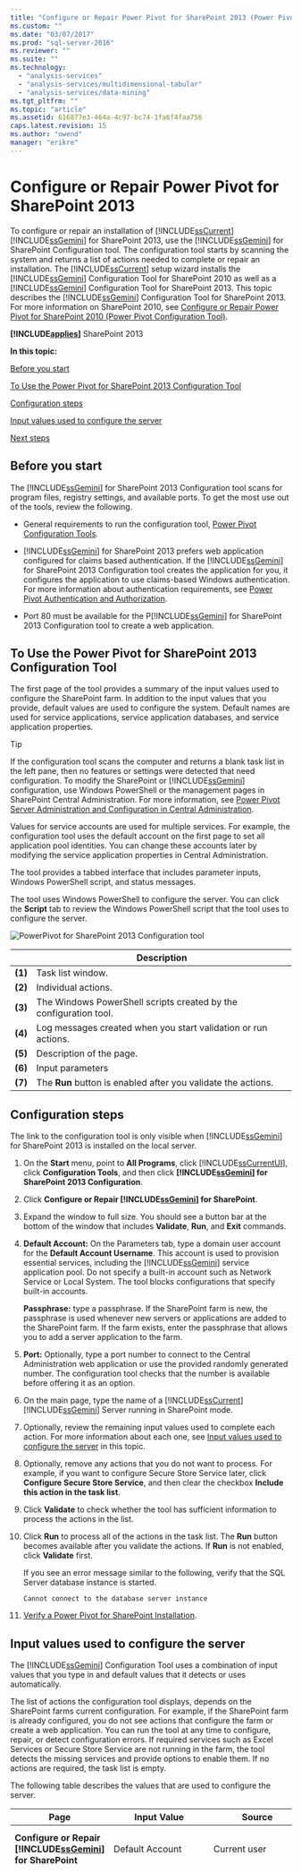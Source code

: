 ```yaml
---
title: "Configure or Repair Power Pivot for SharePoint 2013 (Power Pivot Configuration Tool) | Microsoft Docs"
ms.custom: ""
ms.date: "03/07/2017"
ms.prod: "sql-server-2016"
ms.reviewer: ""
ms.suite: ""
ms.technology: 
  - "analysis-services"
  - "analysis-services/multidimensional-tabular"
  - "analysis-services/data-mining"
ms.tgt_pltfrm: ""
ms.topic: "article"
ms.assetid: 616877e3-464a-4c97-bc74-1fa6f4faa756
caps.latest.revision: 15
ms.author: "owend"
manager: "erikre"
---
```

# Configure or Repair Power Pivot for SharePoint 2013
  To configure or repair an installation of [!INCLUDE[ssCurrent](../../a9notintoc/includes/sscurrent-md.md)][!INCLUDE[ssGemini](../../a9notintoc/includes/ssgemini-md.md)] for SharePoint 2013, use the [!INCLUDE[ssGemini](../../a9notintoc/includes/ssgemini-md.md)] for SharePoint Configuration tool. The configuration tool starts by scanning the system and returns a list of actions needed to complete or repair an installation. The [!INCLUDE[ssCurrent](../../a9notintoc/includes/sscurrent-md.md)] setup wizard installs the [!INCLUDE[ssGemini](../../a9notintoc/includes/ssgemini-md.md)] Configuration Tool for SharePoint 2010 as well as a [!INCLUDE[ssGemini](../../a9notintoc/includes/ssgemini-md.md)] Configuration Tool for SharePoint 2013. This topic describes the [!INCLUDE[ssGemini](../../a9notintoc/includes/ssgemini-md.md)] Configuration Tool for SharePoint 2013. For more information on SharePoint 2010, see [Configure or Repair Power Pivot for SharePoint 2010 (Power Pivot Configuration Tool)](http://msdn.microsoft.com/en-us/d61f49c5-efaa-4455-98f2-8c293fa50046).  
  
 **[!INCLUDE[applies](../../a9retired/includes/applies-md.md)]**  SharePoint 2013  
  
 **In this topic:**  
  
 [Before you start](#bkmk_before)  
  
 [To Use the Power Pivot for SharePoint 2013 Configuration Tool](#bkmk_using)  
  
 [Configuration steps](#bkmk_steps)  
  
 [Input values used to configure the server](#bkmk_input)  
  
 [Next steps](#bkmk_nextsteps)  
  
##  <a name="bkmk_before"></a> Before you start  
 The [!INCLUDE[ssGemini](../../a9notintoc/includes/ssgemini-md.md)] for SharePoint 2013 Configuration tool scans for program files, registry settings, and available ports. To get the most use out of the tools, review the following.  
  
-   General requirements to run the configuration tool, [Power Pivot Configuration Tools](../../analysis-services/power-pivot-sharepoint/power-pivot-configuration-tools.md).  
  
-   [!INCLUDE[ssGemini](../../a9notintoc/includes/ssgemini-md.md)] for SharePoint 2013 prefers web application configured for claims based authentication. If the [!INCLUDE[ssGemini](../../a9notintoc/includes/ssgemini-md.md)] for SharePoint 2013 Configuration tool creates the application for you, it configures the application to use claims-based Windows authentication. For more information about authentication requirements, see [Power Pivot Authentication and Authorization](../../analysis-services/power-pivot-sharepoint/power-pivot-authentication-and-authorization.md).  
  
-   Port 80 must be available for the P[!INCLUDE[ssGemini](../../a9notintoc/includes/ssgemini-md.md)] for SharePoint 2013 Configuration tool to create a web application.  
  
##  <a name="bkmk_using"></a> To Use the Power Pivot for SharePoint 2013 Configuration Tool  
 The first page of the tool provides a summary of the input values used to configure the SharePoint farm. In addition to the input values that you provide, default values are used to configure the system. Default names are used for service applications, service application databases, and service application properties.  
  
> [!TIP]  
>  If the configuration tool scans the computer and returns a blank task list in the left pane, then no features or settings were detected that need configuration. To modify the SharePoint or [!INCLUDE[ssGemini](../../a9notintoc/includes/ssgemini-md.md)] configuration, use Windows PowerShell or the management pages in SharePoint Central Administration. For more information, see [Power Pivot Server Administration and Configuration in Central Administration](../../analysis-services/power-pivot-sharepoint/power-pivot-server-administration-and-configuration-in-central-administration.md).  
  
 Values for service accounts are used for multiple services. For example, the configuration tool uses the default account on the first page to set all application pool identities. You can change these accounts later by modifying the service application properties in Central Administration.  
  
 The tool provides a tabbed interface that includes parameter inputs, Windows PowerShell script, and status messages.  
  
 The tool uses Windows PowerShell to configure the server. You can click the **Script** tab to review the Windows PowerShell script that the tool uses to configure the server.  
  
 ![PowerPivot for SharePoint 2013 Configuration tool](../../analysis-services/power-pivot-sharepoint/media/ssas-powerpivot-configtool-4-sharepoint2013-mainpage-configure.gif "PowerPivot for SharePoint 2013 Configuration tool")  
  
||Description|  
|-|-----------------|  
|**(1)**|Task list window.|  
|**(2)**|Individual actions.|  
|**(3)**|The Windows PowerShell scripts created by the configuration tool.|  
|**(4)**|Log messages created when you start validation or run actions.|  
|**(5)**|Description of the page.|  
|**(6)**|Input parameters|  
|**(7)**|The **Run** button is enabled after you validate the actions.|  
  
##  <a name="bkmk_steps"></a> Configuration steps  
 The link to the configuration tool is only visible when [!INCLUDE[ssGemini](../../a9notintoc/includes/ssgemini-md.md)] for SharePoint 2013 is installed on the local server.  
  
1.  On the **Start** menu, point to **All Programs**, click [!INCLUDE[ssCurrentUI](../../a9notintoc/includes/sscurrentui-md.md)], click **Configuration Tools**, and then click **[!INCLUDE[ssGemini](../../a9notintoc/includes/ssgemini-md.md)] for SharePoint 2013 Configuration**.  
  
2.  Click **Configure or Repair [!INCLUDE[ssGemini](../../a9notintoc/includes/ssgemini-md.md)] for SharePoint**.  
  
3.  Expand the window to full size. You should see a button bar at the bottom of the window that includes **Validate**, **Run**, and **Exit** commands.  
  
4.  **Default Account:** On the Parameters tab, type a domain user account for the **Default Account Username**. This account is used to provision essential services, including the [!INCLUDE[ssGemini](../../a9notintoc/includes/ssgemini-md.md)] service application pool. Do not specify a built-in account such as Network Service or Local System. The tool blocks configurations that specify built-in accounts.  
  
     **Passphrase:** type a passphrase. If the SharePoint farm is new, the passphrase is used whenever new servers or applications are added  to the SharePoint farm. If the farm exists, enter the passphrase that allows you to add a server application to the farm.  
  
5.  **Port:** Optionally, type a port number to connect to the Central Administration web application or use the provided randomly generated number. The configuration tool checks that the number is available before offering it as an option.  
  
6.  On the main page, type the name of a [!INCLUDE[ssCurrent](../../a9notintoc/includes/sscurrent-md.md)][!INCLUDE[ssGemini](../../a9notintoc/includes/ssgemini-md.md)] Server running in SharePoint mode.  
  
7.  Optionally, review the remaining input values used to complete each action. For more information about each one, see [Input values used to configure the server](#bkmk_input) in this topic.  
  
8.  Optionally, remove any actions that you do not want to process. For example, if you want to configure Secure Store Service later, click **Configure Secure Store Service**, and then clear the checkbox **Include this action in the task list**.  
  
9. Click **Validate** to check whether the tool has sufficient information to process the actions in the list.  
  
10. Click **Run** to process all of the actions in the task list. The **Run** button becomes available after you validate the actions. If **Run** is not enabled, click **Validate** first.  
  
     If you see an error message similar to the following, verify that the SQL Server database instance is started.  
  
    ```  
    Cannot connect to the database server instance  
    ```  
  
11. [Verify a Power Pivot for SharePoint Installation](../../analysis-services/instances/install/windows/verify-a-power-pivot-for-sharepoint-installation.md).  
  
##  <a name="bkmk_input"></a> Input values used to configure the server  
 The [!INCLUDE[ssGemini](../../a9notintoc/includes/ssgemini-md.md)] Configuration Tool uses a combination of input values that you type in and default values that it detects or uses automatically.  
  
 The list of actions the configuration tool displays, depends on the SharePoint farms current configuration. For example, if the SharePoint farm is already configured, you do not see actions that configure the farm or create a web application. You can run the tool at any time to configure, repair, or detect configuration errors. If required services such as Excel Services or Secure Store Service are not running in the farm, the tool detects the missing services and provide options to enable them. If no actions are required, the task list is empty.  
  
 The following table describes the values that are used to configure the server.  
  
|Page|Input Value|Source|Description|  
|----------|-----------------|------------|-----------------|  
|**Configure or Repair [!INCLUDE[ssGemini](../../a9notintoc/includes/ssgemini-md.md)] for SharePoint**|Default Account|Current user|The default account is a domain Windows user account used to provision shared services in the farm. It is used to provision the following:|  
||||-<br />                    [!INCLUDE[ssGemini](../../a9notintoc/includes/ssgemini-md.md)] service application|  
||||-Secure Store Service|  
||||-Excel Services|  
||||-The web application pool identity|  
||||-The site collection administrator|  
||||-The [!INCLUDE[ssGemini](../../a9notintoc/includes/ssgemini-md.md)] unattended data refresh account.|  
||||By default, the domain account of the current user is used.<br /><br /> Note: It is recommended you replace the default value unless you are configuring a server for evaluation and non-production purposes.<br /><br /> You can change service identities after configuration or repair, using Central Administration.<br /><br /> Optionally, in the [!INCLUDE[ssGemini](../../a9notintoc/includes/ssgemini-md.md)] Configuration tool, specify dedicated accounts for the following:|  
||||-Web application, using the **Create Default Web Application** page (assuming that the tool is creating a web application for the farm).|  
||||-<br />                    [!INCLUDE[ssGemini](../../a9notintoc/includes/ssgemini-md.md)] unattended data refresh account, using the **Create Unattended Account for Data Refresh** page in this tool.|  
||Database Server|Local [!INCLUDE[ssGemini](../../a9notintoc/includes/ssgemini-md.md)] named instance, if available|If a database engine instance is installed as a [!INCLUDE[ssGemini](../../a9notintoc/includes/ssgemini-md.md)] named instance, the tool populates the database server field with this instance name. If you did not install the database engine, this field is empty.<br /><br /> **Database Server**  is a required parameter. It can be any version or edition of SQL Server that is supported for SharePoint farms.|  
||Passphrase|User input|If you are creating a new farm, the passphrase you enter is used as the passphrase for the farm. If you are adding [!INCLUDE[ssGemini](../../a9notintoc/includes/ssgemini-md.md)] for SharePoint to an existing farm, type the existing farm passphrase.|  
||SharePoint Central Administration port|Default, if needed|If the farm is not configured, the tool provides options to create the farm, including creating an HTTP endpoint to Central Administration. It picks a randomly generated port number that is not in use.|  
||[!INCLUDE[ssGemini](../../a9notintoc/includes/ssgemini-md.md)] for Excel Services ([ServerName]\ [!INCLUDE[ssGemini](../../a9notintoc/includes/ssgemini-md.md)])|User input|The [!INCLUDE[ssGemini](../../a9notintoc/includes/ssgemini-md.md)] server is required for Excel Services to Enable the core [!INCLUDE[ssGemini](../../a9notintoc/includes/ssgemini-md.md)] capabilities. The server name you type on this page is also added to the list on the **Configure [!INCLUDE[ssGemini](../../a9notintoc/includes/ssgemini-md.md)] Servers** page.|  
|**Configure New Farm**|Database Server<br /><br /> Farm Account<br /><br /> PassPhrase<br /><br /> SharePoint Central Administration port|Default, if needed|The settings default to what you entered on the main page.|  
|**Create [!INCLUDE[ssGemini](../../a9notintoc/includes/ssgemini-md.md)] Service Application**|Service Application Name|Default|[!INCLUDE[ssGemini](../../a9notintoc/includes/ssgemini-md.md)] Service Application Name The default name is **Default [!INCLUDE[ssGemini](../../a9notintoc/includes/ssgemini-md.md)] Service Application**. You can substitute a different value in the tool.|  
||Database Server|Default|The database server to host the [!INCLUDE[ssGemini](../../a9notintoc/includes/ssgemini-md.md)] service application database. The default server name is the same database server used for the farm. You can substitute a different value than the default server name.|  
||Database Name|Default|The name of the database to create for the [!INCLUDE[ssGemini](../../a9notintoc/includes/ssgemini-md.md)] Service Application Database. The default database name is based on the service application name, followed by a GUID to ensure a unique name. You can substitute a different value in the tool.|  
|**Create Default Web Application**|Web Application Name|Default, if needed|If no web applications exist, the tool creates one. The web application is configured for classic mode authentication, and listens on port 80. The maximum file upload size is set to 2047, the maximum allowed by SharePoint. The larger file upload size is to accommodate the large [!INCLUDE[ssGemini](../../a9notintoc/includes/ssgemini-md.md)] files that will be uploaded to the server.|  
||URL|Default, if needed|The tool creates a URL based on the server name, using the same file naming conventions as SharePoint.|  
||Application Pool|Default, if needed|The tool creates a default application pool in IIS.|  
||Application Pool Account and Password|Default, if needed|The application pool account is based on the default account, but you can override it in the tool.|  
||Database Server|Default, if needed|The default database instance is pre-selected to store the application content database, but you can specify a different SQL Server instance in the tool.|  
||Database Name|Default, if needed|The name of the application database. The database name is based on the file naming conventions of SharePoint, but you can choose a different name.|  
|**Deploy Web Application Solution**|URL|Default, if needed|The Default URL is from the default web application.|  
||Maximum File Size (in MB)|Default, if needed|Default setting is 2047. SharePoint document libraries also have a maximum size and the [!INCLUDE[ssGemini](../../a9notintoc/includes/ssgemini-md.md)] setting should not exceed the document library setting. For more information, see [Configure Maximum File Upload Size &#40;Power Pivot for SharePoint&#41;](../../analysis-services/power-pivot-sharepoint/configure-maximum-file-upload-size-power-pivot-for-sharepoint.md).|  
|**Create Site Collection**|Site Administrator|Default, if needed|The tool uses the default account. You can override it in the **Create Site Collection** page.|  
||Contact E-mail|Default, if needed|If Microsoft Outlook is configured on the server, the tool will use the email address of the current user. Otherwise, a placeholder value is used.|  
||Site URL|Default, if needed|The tool creates the site URL, using the same URL naming conventions as SharePoint.|  
||Site Title|Default, if needed|The tool adds **[!INCLUDE[ssGemini](../../a9notintoc/includes/ssgemini-md.md)] Site** as the default title.|  
|**Activate [!INCLUDE[ssGemini](../../a9notintoc/includes/ssgemini-md.md)] Feature in a Site Collection**|Site URL||URL of the site collection for which you are activating [!INCLUDE[ssGemini](../../a9notintoc/includes/ssgemini-md.md)] features.|  
||Enable premium feature for this site||Enable the SharePoint site feature ”PremiumSite”.|  
|**Create Secure Store Service Application**|Service Application Name|Default, if needed|Type the name for the Secure Store service application.|  
||Database Server|User input|Type the name of the database server to use for the Secure Store service application.|  
|**Create Secure Store Service Application Proxy**|Service Application Name|Default, if needed|Type the name for the Secure Store service application you typed in the previous page.|  
||Service Application Proxy|Default, if needed|Type the name for the Secure Store service application proxy. The name will appear in the default connection group that associates applications with SharePoint content web applications.|  
|**Update Secure Store Service Master Key**|Service Application Proxy|Default, if needed|Type the name of the Secure Store service application proxy you typed in the previous page.|  
||Passphrase|User input|The master key used for data encryption. By default, the passphrase used to generate the key is the same passphrase that is used to provision new servers in the farm. You can replace the default passphrase with a unique passphrase.|  
|**Create Unattended Account for DataRefresh**|Target Application ID|Default, if needed|Create a target application to stores credentials for unattended [!INCLUDE[ssGemini](../../a9notintoc/includes/ssgemini-md.md)] data refresh.<br /><br /> The application ID can be descriptive text.|  
||Friendly Name for Target Application|Default, if needed||  
||Unattended Account User Name and Password|Default, if needed|Type credentials of a Windows user account that is used by the target application to run unattended data refresh. For more information, see [Configure Excel Services data refresh by using the unattended service account in SharePoint Server 2013](http://technet.microsoft.com/library/hh525344\(office.15\).aspx) (http://technet.microsoft.com/en-us/library/hh525344(office.15).aspx).|  
||Site URL|Default, if needed|Type the site URL of the site collection associated wit the target application. To associate with additional site collections, use SharePoint Central administration.|  
|**Create Excel Services Service Application**|Service Application Name|Default, if needed|Type a service application name. A service application database with the same name is created on the SharePoint farm’s database server.|  
|**Configure [!INCLUDE[ssGemini](../../a9notintoc/includes/ssgemini-md.md)] Servers**|Service Application Name|Default, if needed|Service application name you typed on the previous page.|  
||[!INCLUDE[ssGemini](../../a9notintoc/includes/ssgemini-md.md)] Server Name||List of Registered [!INCLUDE[ssGemini](../../a9notintoc/includes/ssgemini-md.md)] Servers.<br /><br /> The server name typed on the main page is automatically be added to this page.|  
|**Register [!INCLUDE[ssGemini](../../a9notintoc/includes/ssgemini-md.md)] Add-in as Excel Services Usage Tracker**|Service Application Name||Service application name you typed on the previous page.|  
|||||  
  
 If the [!INCLUDE[ssGemini](../../a9notintoc/includes/ssgemini-md.md)] for SharePoint 2013 Configuration tool creates the farm, it creates the required databases on the database server, using the same file naming conventions as SharePoint. You cannot change the farm database name.  
  
 If the tool creates a site collection, it creates a content database on the database server, using the same file naming conventions as SharePoint. You cannot change the content database name.  
  
## Verify the Configuration  
 See the “Verify [!INCLUDE[ssGemini](../../a9notintoc/includes/ssgemini-md.md)] Configuration“ section of [Configure Power Pivot and Deploy Solutions &#40;SharePoint 2013&#41;](../../analysis-services/instances/install/windows/configure-power-pivot-and-deploy-solutions-sharepoint-2013.md).  
  
##  <a name="bkmk_nextsteps"></a> Next steps  
 After you complete server installation, there are several post-installation tasks you should perform:  
  
-   Grant SharePoint permissions to individuals and groups. This task is necessary to enable access to sites and content.  
  
-   Change the service application pool identities to run under a different account. Specifying different identities for services and applications is a SharePoint best practice recommendation for secure deployment.  
  
-   Create additional trusted sites in Excel Services so that you can vary permissions and configuration settings that work best for [!INCLUDE[ssGemini](../../a9notintoc/includes/ssgemini-md.md)] data access.  
  
-   Install commonly used data providers to enable server-side data refresh.  
  
### Grant SharePoint Permissions to Workbook Users  
 Users will need SharePoint permissions before they can publish or view workbooks. Grant **View** permissions to users who need to view published workbooks and **Contribute** permissions to users who publish or manage workbooks. You must be a site collection administrator to grant permissions.  
  
1.  In a SharePoint 2013 site, click the settings icon ![SharePoint Settings](../../a9retired/media/as-sharepoint2013-settings-gear.gif "SharePoint Settings") and then click **Site Settings**.  
  
2.  Click **Site Permissions** in the **Users and Permissions** group.  
  
3.  Create groups as needed if you want a set of users with **Contribute** permissions and another group for a set of users with only **View** permissions.  
  
4.  Enter the Windows domain user or group accounts who should have membership in the groups. As before, do not use e-mail addresses or distribution group if the application is configured for classic authentication.  
  
### Install Data Providers Used in Data Refresh and Check User Permissions  
 Server-side data refresh allows users to re-import updated data to their workbooks in unattended mode. In order for data refresh to succeed, the server runnin Analysis Services in SharePoint mode must have the same data providers that were used to originally import the data. In addition, the user account under which data refresh runs often requires read permissions on the external data sources. Be sure to check the requirements for enabling and configuring data refresh to ensure a successful outcome. For more information, see [Power Pivot Data Refresh with SharePoint 2010](http://msdn.microsoft.com/en-us/01b54e6f-66e5-485c-acaa-3f9aa53119c9).  
  
> [!NOTE]  
>  For [!INCLUDE[ssCurrent](../../a9notintoc/includes/sscurrent-md.md)][!INCLUDE[ssGemini](../../a9notintoc/includes/ssgemini-md.md)] for SharePoint 2013, the data providers are installed when you run the **spPowerPivot.msi** installer and [!INCLUDE[ssGemini](../../a9notintoc/includes/ssgemini-md.md)] for SharePoint 2013 Configuration tool. For more information, see [Install or Uninstall the Power Pivot for SharePoint Add-in &#40;SharePoint 2013&#41;](../../analysis-services/instances/install/windows/install-or-uninstall-the-power-pivot-for-sharepoint-add-in-sharepoint-2013.md).  
  
### Change Application Pool and Service Identities in SharePoint  
 The [!INCLUDE[ssGemini](../../a9notintoc/includes/ssgemini-md.md)] Configuration tool provisions farm features, applications, and services to run under a single account. This simplifies installation, but it does not result in a deployment that meets the security requirements of a SharePoint farm. To create a more robust deployment, change the application pools and service identities to run under different accounts after setup is complete. For more information, see [Configure Power Pivot Service Accounts](../../analysis-services/power-pivot-sharepoint/configure-power-pivot-service-accounts.md).  
  
### Create Additional Trusted Sites in Excel Services  
 You can add trusted sites in Excel Services to vary permissions and configuration settings on sites that provide Excel workbooks and [!INCLUDE[ssGemini](../../a9notintoc/includes/ssgemini-md.md)] data. For more information, see [Create a trusted location for Power Pivot sites in Central Administration](../../analysis-services/power-pivot-sharepoint/create-a-trusted-location-for-power-pivot-sites-in-central-administration.md).  
  
### Build a [!INCLUDE[ssGemini](../../a9notintoc/includes/ssgemini-md.md)] Workbook  
 After you have the server components installed in a farm, you can create your first Excel 2013 workbook that uses embedded [!INCLUDE[ssGemini](../../a9notintoc/includes/ssgemini-md.md)] data, and then publish it to a SharePoint library. Alternatively, you can upload or publish a sample [!INCLUDE[ssGemini](../../a9notintoc/includes/ssgemini-md.md)] workbook to verify [!INCLUDE[ssGemini](../../a9notintoc/includes/ssgemini-md.md)] data access in SharePoint. For more information, see the following:  
  
-   [Power Pivot Help](https://support.office.com/en-us/article/Power-Pivot-Help-241aac41-92e3-4e46-ae58-2f2cd7dbcf4f) (https://support.office.com/en-us/article/Power-Pivot-Help-241aac41-92e3-4e46-ae58-2f2cd7dbcf4f).  
  
-   [Start Power Pivot in Excel 2013 add-in](http://office.microsoft.com/excel-help/start-powerpivot-in-excel-2013-add-in-HA102837097.aspx?CTT=5&origin=HA102837110) (http://office.microsoft.com/excel-help/start-powerpivot-in-excel-2013-add-in-HA102837097.aspx?CTT=5&origin=HA102837110).  
  
### Add additional Analysis Services servers in SharePoint mode  
 Over time, if you determine that additional data storage and processing capability is needed, you can add additional servers running Analysis Services in SharePoint mode to the farm. For [!INCLUDE[ssCurrent](../../a9notintoc/includes/sscurrent-md.md)][!INCLUDE[ssGemini](../../a9notintoc/includes/ssgemini-md.md)] for SharePoint 2013, you install new [!INCLUDE[ssASnoversion](../../a9notintoc/includes/ssasnoversion-md.md)] servers in SharePoint mode and then configure Excel Services. For more information, see the “Beyond the single-server installation” section of [Install Analysis Services in Power Pivot Mode](../../analysis-services/instances/install/windows/install-analysis-services-in-power-pivot-mode.md).  
  
## Additional Resources  
 ![SharePoint Settings](../../a9retired/media/as-sharepoint2013-settings-gear.gif "SharePoint Settings") [Submit feedback and contact information through Microsoft SQL Server Connect](https://connect.microsoft.com/SQLServer/Feedback) (https://connect.microsoft.com/SQLServer/Feedback).  
  
## See Also  
 [Install or Uninstall the Power Pivot for SharePoint Add-in &#40;SharePoint 2013&#41;](../../analysis-services/instances/install/windows/install-or-uninstall-the-power-pivot-for-sharepoint-add-in-sharepoint-2013.md)   
 [Power Pivot Configuration Tools](../../analysis-services/power-pivot-sharepoint/power-pivot-configuration-tools.md)   
 [Power Pivot Server Administration and Configuration in Central Administration](../../analysis-services/power-pivot-sharepoint/power-pivot-server-administration-and-configuration-in-central-administration.md)   
 [Upgrade Workbooks and Scheduled Data Refresh &#40;SharePoint 2013&#41;](../../analysis-services/instances/install/windows/upgrade-workbooks-and-scheduled-data-refresh-sharepoint-2013.md)  
  
  